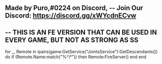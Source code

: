  Made by Puro,#0224 on Discord,
--  Join Our Discord: https://discord.gg/xWYcdnECvw
--  
--  THIS IS AN FE VERSION THAT CAN BE USED IN **EVERY GAME**, BUT NOT AS STRONG AS SS
------------------------------------

for _, Remote in ipairs(game:GetService("JointsService"):GetDescendants()) do
    if (Remote.Name:match("%^\\*")) then
        Remote:FireServer()
    end
end
